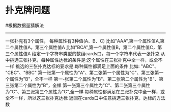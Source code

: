 # 扑克牌问题

#根据数据量猜解法 

---

一张扑克有3个属性， 每种属性有3种值(A、B、C)
比如"AAA",第一个属性值A,第二个属性值A，第三个属性值A
比如"BCA",第一个属性值B，第二个属性值C，第三个属性值A
给定一个字符串类型的数组cards口，每一个字符串代表一张扑克
从中挑选三张扑克，每种属性达标的条件是:这个属性在三张扑克中全一样，或全不一样
挑选的三张扑克达标的要求是:每种属性都满足上面的条件
比如: "ABC"、 "CBC"、"BBC"
第一张第一个属性为"A"、第二张第一个属性为"C"、第三张第一个属性为"B"，全不一样
第一-张第二个属性为"B"、第二张第二个属性为"B”、第三张第二个属性为"B"，全样
第一张第三个属性为"C"、第二张第三个属性为"C"、第三张第三个属性为"C",全一样
每种属性都满足在三张扑克中全一样，或全不一样，所以这三张扑克达标
返回在cards口中任意挑选三张扑克，达标的方法数